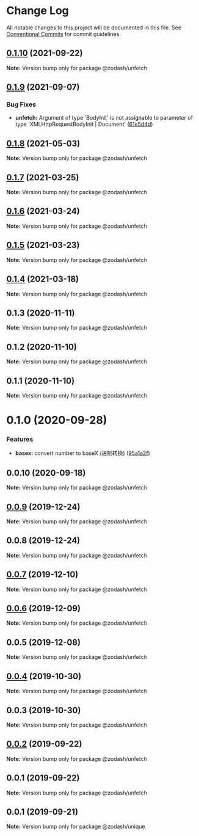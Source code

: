 # Change Log

All notable changes to this project will be documented in this file.
See [Conventional Commits](https://conventionalcommits.org) for commit guidelines.

## [0.1.10](https://github.com/zcorky/zodash/compare/@zodash/unfetch@0.1.9...@zodash/unfetch@0.1.10) (2021-09-22)

**Note:** Version bump only for package @zodash/unfetch





## [0.1.9](https://github.com/zcorky/zodash/compare/@zodash/unfetch@0.1.8...@zodash/unfetch@0.1.9) (2021-09-07)


### Bug Fixes

* **unfetch:**  Argument of type 'BodyInit' is not assignable to parameter of type 'XMLHttpRequestBodyInit | Document' ([61e5d4d](https://github.com/zcorky/zodash/commit/61e5d4d2b5a48e9ed83a9ef5e7f22b830de62618))





## [0.1.8](https://github.com/zcorky/zodash/compare/@zodash/unfetch@0.1.7...@zodash/unfetch@0.1.8) (2021-05-03)

**Note:** Version bump only for package @zodash/unfetch





## [0.1.7](https://github.com/zcorky/zodash/compare/@zodash/unfetch@0.1.6...@zodash/unfetch@0.1.7) (2021-03-25)

**Note:** Version bump only for package @zodash/unfetch





## [0.1.6](https://github.com/zcorky/zodash/compare/@zodash/unfetch@0.1.5...@zodash/unfetch@0.1.6) (2021-03-24)

**Note:** Version bump only for package @zodash/unfetch





## [0.1.5](https://github.com/zcorky/zodash/compare/@zodash/unfetch@0.1.4...@zodash/unfetch@0.1.5) (2021-03-23)

**Note:** Version bump only for package @zodash/unfetch





## [0.1.4](https://github.com/zcorky/zodash/compare/@zodash/unfetch@0.1.3...@zodash/unfetch@0.1.4) (2021-03-18)

**Note:** Version bump only for package @zodash/unfetch





## 0.1.3 (2020-11-11)

**Note:** Version bump only for package @zodash/unfetch





## 0.1.2 (2020-11-10)

**Note:** Version bump only for package @zodash/unfetch





## 0.1.1 (2020-11-10)

**Note:** Version bump only for package @zodash/unfetch





# 0.1.0 (2020-09-28)


### Features

* **basex:** convert number to baseX (进制转换) ([95a1a2f](https://github.com/zcorky/zodash/commit/95a1a2f361d73de5caa3b8e297c1643e97e40983))





## 0.0.10 (2020-09-18)

**Note:** Version bump only for package @zodash/unfetch





## [0.0.9](https://github.com/zcorky/zodash/compare/@zodash/unfetch@0.0.8...@zodash/unfetch@0.0.9) (2019-12-24)

**Note:** Version bump only for package @zodash/unfetch





## 0.0.8 (2019-12-24)

**Note:** Version bump only for package @zodash/unfetch





## [0.0.7](https://github.com/zcorky/zodash/compare/@zodash/unfetch@0.0.6...@zodash/unfetch@0.0.7) (2019-12-10)

**Note:** Version bump only for package @zodash/unfetch





## [0.0.6](https://github.com/zcorky/zodash/compare/@zodash/unfetch@0.0.5...@zodash/unfetch@0.0.6) (2019-12-09)

**Note:** Version bump only for package @zodash/unfetch





## 0.0.5 (2019-12-08)

**Note:** Version bump only for package @zodash/unfetch





## [0.0.4](https://github.com/zcorky/zodash/compare/@zodash/unfetch@0.0.3...@zodash/unfetch@0.0.4) (2019-10-30)

**Note:** Version bump only for package @zodash/unfetch





## 0.0.3 (2019-10-30)

**Note:** Version bump only for package @zodash/unfetch





## [0.0.2](https://github.com/zcorky/zodash/compare/@zodash/unfetch@0.0.1...@zodash/unfetch@0.0.2) (2019-09-22)

**Note:** Version bump only for package @zodash/unfetch





## 0.0.1 (2019-09-22)

**Note:** Version bump only for package @zodash/unfetch





## 0.0.1 (2019-09-21)

**Note:** Version bump only for package @zodash/unique
